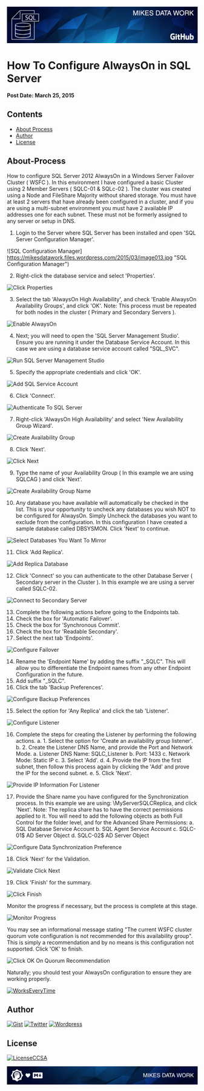 ![MIKES DATA WORK GIT REPO](https://raw.githubusercontent.com/mikesdatawork/images/master/git_mikes_data_work_banner_01.png "Mikes Data Work")        

# How To Configure AlwaysOn in SQL Server
**Post Date: March 25, 2015**        



## Contents    
- [About Process](##About-Process)  
- [Author](#Author)  
- [License](#License)       

## About-Process

<p>How to configure SQL Server 2012 AlwaysOn in a Windows Server Failover Cluster ( WSFC ). In this environment I have configured a basic Cluster using 2 Member Servers ( SQLC-01 & SQLc-02 ). The cluster was created using a Node and FileShare Majority without shared storage. You must have at least 2 servers that have already been configured in a cluster, and if you are using a multi-subnet environment you must have 2 available IP addresses one for each subnet. These must not be formerly assigned to any server or setup in DNS.</p>

1. Login to the Server where SQL Server has been installed and open 'SQL Server Configuration Manager'.

![SQL Configuration Manager] https://mikesdatawork.files.wordpress.com/2015/03/image013.jpg "SQL Configuration Manager")
 
2. Right-click the database service and select 'Properties'.

![Click Properties]( https://mikesdatawork.files.wordpress.com/2015/03/image022.jpg "Click Properties")
 
3. Select the tab 'AlwaysOn High Availability', and check 'Enable AlwaysOn Availability Groups', and click 'OK'.
Note: This process must be repeated for both nodes in the cluster ( Primary and Secondary Servers ).

![Enable AlwaysOn]( https://mikesdatawork.files.wordpress.com/2015/03/image024.jpg "Enable AlwaysOn")
 
4. Next; you will need to open the 'SQL Server Management Studio'. Ensure you are running it under the Database Service Account. In this case we are using a database service account called "SQL_SVC".

![Run SQL Server Management Studio]( https://mikesdatawork.files.wordpress.com/2015/03/image025.jpg "Run SQL Server Management Studio SSMS")
 
5. Specify the appropriate credentials and click 'OK'.

![Add SQL Service Account]( https://mikesdatawork.files.wordpress.com/2015/03/image026.jpg "Add SQL Service Account")
 
6. Click 'Connect'.

![Authenticate To SQL Server]( https://mikesdatawork.files.wordpress.com/2015/03/image027.jpg "Authenticate To SQL Server")
 
7. Right-click 'AlwaysOn High Availability' and select 'New Availability Group Wizard'.

![Create Availability Group]( https://mikesdatawork.files.wordpress.com/2015/03/image028.jpg "Create Availability Group")
 
8. Click 'Next'.

![Click Next]( https://mikesdatawork.files.wordpress.com/2015/03/image029.jpg "Click Next")
 
9. Type the name of your Availability Group ( In this example we are using SQLCAG ) and click 'Next'.

![Create Availability Group Name]( https://mikesdatawork.files.wordpress.com/2015/03/image030.jpg "Specify AG Name")
 
10. Any database you have available will automatically be checked in the list. This is your opportunity to uncheck any databases you wish NOT to be configured for AlwaysOn. Simply Uncheck the databases you want to exclude from the configuration. In this configuration I have created a sample database called DBSYSMON. Click 'Next' to continue.

![Select Databases You Want To Mirror]( https://mikesdatawork.files.wordpress.com/2015/03/image031.jpg "Select Databases For AlwaysOn Configuration")
 
11. Click 'Add Replica'.

![Add Replica Database]( https://mikesdatawork.files.wordpress.com/2015/03/image032.jpg "Add Replica Database")
 
12. Click 'Connect' so you can authenticate to the other Database Server ( Secondary server in the Cluster ). In this example we are using a server called SQLC-02.

![Connect to Secondary Server]( https://mikesdatawork.files.wordpress.com/2015/03/image033.jpg "Connect To Secondary Replica Server")
 
13. Complete the following actions before going to the Endpoints tab.
1. Check the box for 'Automatic Failover'.
2. Check the box for 'Synchronous Commit'.
3. Check the box for 'Readable Secondary'.
4. Select the next tab 'Endpoints'.

![Configure Failover]( https://mikesdatawork.files.wordpress.com/2015/03/image034.jpg "Configure Failover")
 
14. Rename the 'Endpoint Name' by adding the suffix "_SQLC". This will allow you to differentiate the Endpoint names from any other Endpoint Configuration in the future.
1. Add suffix "_SQLC".
2. Click the tab 'Backup Preferences'.

![Configure Backup Preferences]( https://mikesdatawork.files.wordpress.com/2015/03/image035.jpg "Configure Backup Preferences")
 
15. Select the option for 'Any Replica' and click the tab 'Listener'.

![Configure Listener]( https://mikesdatawork.files.wordpress.com/2015/03/image036.jpg "Configure Listener")
 
16. Complete the steps for creating the Listener by performing the following actions.
a. 1. Select the option for 'Create an availability group listener'.
b. 2. Create the Listener DNS Name, and provide the Port and Network Mode.
a. Listener DNS Name: SQLC_Listener
b. Port: 1433
c. Network Mode: Static IP
c. 3. Select 'Add'.
d. 4. Provide the IP from the first subnet, then follow this process again by clicking the 'Add' and prove the IP for the second subnet.
e. 5. Click 'Next'.

![Provide IP Information For Listener]( https://mikesdatawork.files.wordpress.com/2015/03/image037.jpg "Provide IP Information For Listener")
 
17. Provide the Share name you have configured for the Synchronization process. In this example we are using: \MyServerSQLCReplica, and click 'Next'.
Note: The replica share has to have the correct permissions applied to it. You will need to add the following objects as both Full Control for the folder level, and for the Advanced Share Permissions:
a. SQL Database Service Account
b. SQL Agent Service Account
c. SQLC-01$ AD Server Object
d. SQLC-02$ AD Server Object

![Configure Data Synchronization Preference]( https://mikesdatawork.files.wordpress.com/2015/03/image038.jpg "Configure Data Synchronization Preference")
 
18. Click 'Next' for the Validation.

![Validate Click Next]( https://mikesdatawork.files.wordpress.com/2015/03/image039.jpg "Validate Click Next")
 
19. Click 'Finish' for the summary.

![Click Finish]( https://mikesdatawork.files.wordpress.com/2015/03/image040.jpg "Click Finish")
 
Monitor the progress if necessary, but the process is complete at this stage.

![Monitor Progress]( https://mikesdatawork.files.wordpress.com/2015/03/image041.jpg "Monitor Progress")
 
You may see an informational message stating "The current WSFC cluster quorum vote configuration is not recommended for this availability group". This is simply a recommendation and by no means is this configuration not supported. Click 'OK' to finish.

![Click OK On Quorum Recommendation]( https://mikesdatawork.files.wordpress.com/2015/03/image042.jpg "Click Ok On Quorum Recommendation")
 
Naturally; you should test your AlwaysOn configuration to ensure they are working properly. 


[![WorksEveryTime](https://forthebadge.com/images/badges/60-percent-of-the-time-works-every-time.svg)](https://shitday.de/)

## Author

[![Gist](https://img.shields.io/badge/Gist-MikesDataWork-<COLOR>.svg)](https://gist.github.com/mikesdatawork)
[![Twitter](https://img.shields.io/badge/Twitter-MikesDataWork-<COLOR>.svg)](https://twitter.com/mikesdatawork)
[![Wordpress](https://img.shields.io/badge/Wordpress-MikesDataWork-<COLOR>.svg)](https://mikesdatawork.wordpress.com/)

     
## License
[![LicenseCCSA](https://img.shields.io/badge/License-CreativeCommonsSA-<COLOR>.svg)](https://creativecommons.org/share-your-work/licensing-types-examples/)

![Mikes Data Work](https://raw.githubusercontent.com/mikesdatawork/images/master/git_mikes_data_work_banner_02.png "Mikes Data Work")

